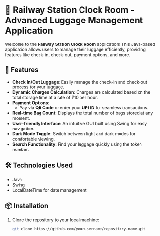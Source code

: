 # 🚂 Railway Station Clock Room - Advanced Luggage Management Application

Welcome to the **Railway Station Clock Room** application! This Java-based application allows users to manage their luggage efficiently, providing features like check-in, check-out, payment options, and more. 

## 🌟 Features

- **Check In/Out Luggage**: Easily manage the check-in and check-out process for your luggage.
- **Dynamic Charges Calculation**: Charges are calculated based on the total storage time at a rate of ₹10 per hour.
- **Payment Options**: 
  - Pay via **QR Code** or enter your **UPI ID** for seamless transactions.
- **Real-time Bag Count**: Displays the total number of bags stored at any moment.
- **User-friendly Interface**: An intuitive GUI built using Swing for easy navigation.
- **Dark Mode Toggle**: Switch between light and dark modes for comfortable viewing.
- **Search Functionality**: Find your luggage quickly using the token number.

## 🛠️ Technologies Used

- Java
- Swing
- LocalDateTime for date management

## 📦 Installation

1. Clone the repository to your local machine:
   ```bash
   git clone https://github.com/yourusername/repository-name.git



